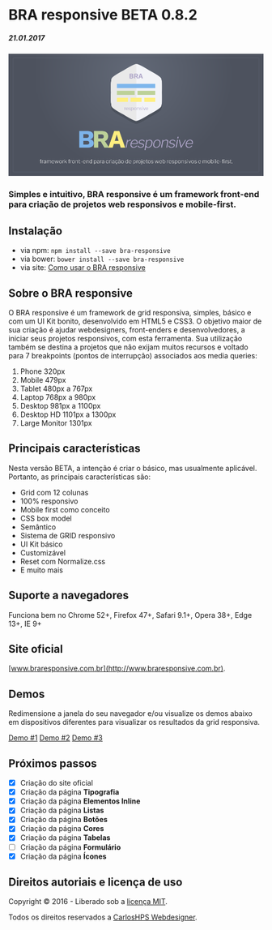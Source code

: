 # BRA responsive BETA 0.8.2
##### 21.01.2017

![BRA responsive](https://github.com/carloshps/BRA-responsive/blob/master/img/bra-responsive-framework-carloshps-github.png)

### Simples e intuitivo, BRA responsive é um framework front-end para criação de projetos web responsivos e mobile-first.

## Instalação

- via npm: `npm install --save bra-responsive`
- via bower: `bower install --save bra-responsive`
- via site: [Como usar o BRA responsive](http://www.braresponsive.com.br/como-usar-bra-responsive.html)

## Sobre o BRA responsive

O BRA responsive é um framework de grid responsiva, simples, básico e com um UI Kit bonito, desenvolvido em HTML5 e CSS3. O objetivo maior de sua criação é ajudar webdesigners, front-enders e desenvolvedores, a iniciar seus projetos responsivos, com esta ferramenta. Sua utilização também se destina a projetos que não exijam muitos recursos e voltado para 7 breakpoints (pontos de interrupção) associados aos media queries:

1. Phone 320px 
2. Mobile 479px
3. Tablet 480px a 767px 
4. Laptop 768px a 980px 
5. Desktop 981px a 1100px
6. Desktop HD 1101px a 1300px 
7. Large Monitor 1301px 

## Principais características

Nesta versão BETA, a intenção é criar o básico, mas usualmente aplicável. Portanto, as principais características são:

- Grid com 12 colunas
- 100% responsivo
- Mobile first como conceito
- CSS box model
- Semântico
- Sistema de GRID responsivo
- UI Kit básico
- Customizável
- Reset com Normalize.css
- E muito mais

## Suporte a navegadores

Funciona bem no Chrome 52+, Firefox 47+, Safari 9.1+, Opera 38+, Edge 13+, IE 9+

## Site oficial
[www.braresponsive.com.br](http://www.braresponsive.com.br).

## Demos

Redimensione a janela do seu navegador e/ou visualize os demos abaixo em dispositivos diferentes para visualizar os resultados da grid responsiva.

[Demo #1](http://braresponsive.com.br/demos/demo-01.html) [Demo #2](http://braresponsive.com.br/demos/demo-02.html) [Demo #3](http://braresponsive.com.br/demos/demo-03.html)

## Próximos passos

- [x] Criação do site oficial
- [x] Criação da página **Tipografia**
- [x] Criação da página **Elementos Inline**
- [x] Criação da página **Listas**
- [x] Criação da página **Botões**
- [x] Criação da página **Cores**
- [x] Criação da página **Tabelas**
- [ ] Criação da página **Formulário**
- [x] Criação da página **Ícones**

## Direitos autoriais e licença de uso

Copyright &copy; 2016 - Liberado sob a [licença MIT](https://opensource.org/licenses/MIT).

Todos os direitos reservados a [CarlosHPS Webdesigner](http://www.carloshps.com.br).
